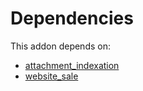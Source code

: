 # Dependencies

This addon depends on:

- [attachment_indexation](../../../../../oca-ocb-core/odoo-bringout-oca-ocb-attachment_indexation)
- [website_sale](../../../../odoo-bringout-oca-ocb-website_sale)
